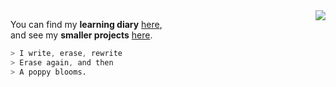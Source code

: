 
<img align="right" src="https://streak-stats.demolab.com/?user=Kr33L&theme=github-dark&hide_border=true&border_radius=45&width=120" />

You can find my **learning diary** [here](https://github.com/Kr33L/learning-diary/),<br>
and see my **smaller projects** [here](https://kr33l.github.io/small-projects/).


```css
> I write, erase, rewrite
> Erase again, and then
> A poppy blooms.
```
